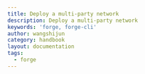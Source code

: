 ```yaml
---
title: Deploy a multi-party network
description: Deploy a multi-party network
keywords: 'forge, forge-cli'
author: wangshijun
category: handbook
layout: documentation
tags:
  - forge
---
```

